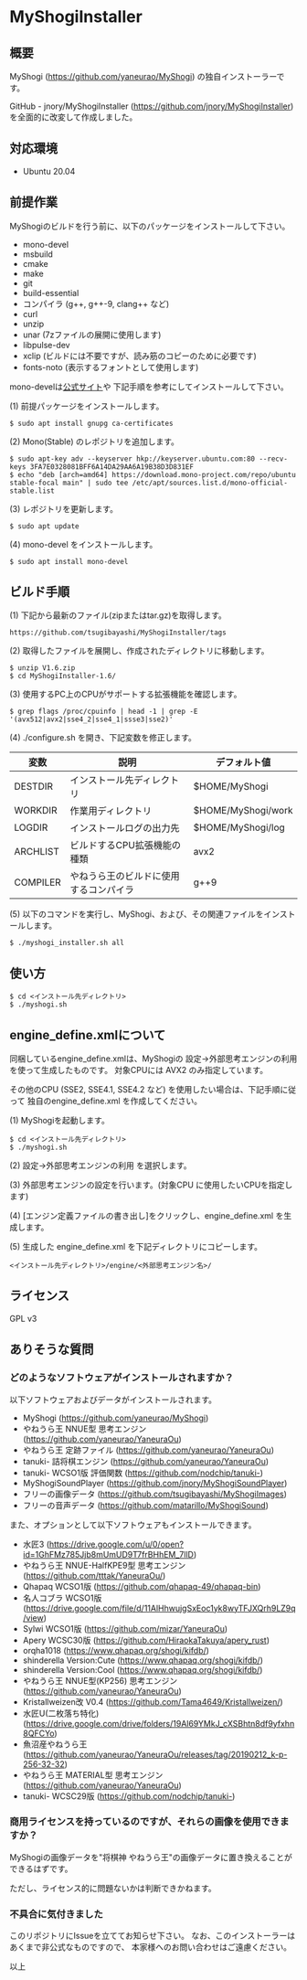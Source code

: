 # MyShogiInstaller

## 概要

MyShogi (https://github.com/yaneurao/MyShogi) の独自インストーラーです。

GitHub - jnory/MyShogiInstaller (https://github.com/jnory/MyShogiInstaller) を全面的に改変して作成しました。

## 対応環境

- Ubuntu 20.04

## 前提作業

MyShogiのビルドを行う前に、以下のパッケージをインストールして下さい。

* mono-devel
* msbuild
* cmake
* make
* git
* build-essential
* コンパイラ (g++, g++-9, clang++ など)
* curl
* unzip
* unar (7zファイルの展開に使用します)
* libpulse-dev
* xclip (ビルドには不要ですが、読み筋のコピーのために必要です)
* fonts-noto (表示するフォントとして使用します)

mono-develは[公式サイト](https://www.mono-project.com/download)や
下記手順を参考にしてインストールして下さい。

(1) 前提パッケージをインストールします。

    $ sudo apt install gnupg ca-certificates

(2) Mono(Stable) のレポジトリを追加します。

    $ sudo apt-key adv --keyserver hkp://keyserver.ubuntu.com:80 --recv-keys 3FA7E0328081BFF6A14DA29AA6A19B38D3D831EF
    $ echo "deb [arch=amd64] https://download.mono-project.com/repo/ubuntu stable-focal main" | sudo tee /etc/apt/sources.list.d/mono-official-stable.list

(3) レポジトリを更新します。

    $ sudo apt update

(4) mono-devel をインストールします。

    $ sudo apt install mono-devel


## ビルド手順

(1) 下記から最新のファイル(zipまたはtar.gz)を取得します。

    https://github.com/tsugibayashi/MyShogiInstaller/tags

(2) 取得したファイルを展開し、作成されたディレクトリに移動します。

    $ unzip V1.6.zip
    $ cd MyShogiInstaller-1.6/

(3) 使用するPC上のCPUがサポートする拡張機能を確認します。

    $ grep flags /proc/cpuinfo | head -1 | grep -E '(avx512|avx2|sse4_2|sse4_1|ssse3|sse2)'

(4) ./configure.sh を開き、下記変数を修正します。

| 変数 | 説明 | デフォルト値 |
----|----|----
| DESTDIR | インストール先ディレクトリ | $HOME/MyShogi |
| WORKDIR | 作業用ディレクトリ | $HOME/MyShogi/work |
| LOGDIR | インストールログの出力先 | $HOME/MyShogi/log |
| ARCHLIST | ビルドするCPU拡張機能の種類 | avx2 |
| COMPILER | やねうら王のビルドに使用するコンパイラ | g++9 |

(5) 以下のコマンドを実行し、MyShogi、および、その関連ファイルをインストールします。

    $ ./myshogi_installer.sh all

## 使い方

    $ cd <インストール先ディレクトリ>
    $ ./myshogi.sh

## engine_define.xmlについて

同梱しているengine_define.xmlは、MyShogiの 設定->外部思考エンジンの利用 を使って生成したものです。
対象CPUには AVX2 のみ指定しています。

その他のCPU (SSE2, SSE4.1, SSE4.2 など) を使用したい場合は、下記手順に従って 独自のengine_define.xml を作成してください。

(1) MyShogiを起動します。

    $ cd <インストール先ディレクトリ>
    $ ./myshogi.sh

(2)  設定->外部思考エンジンの利用 を選択します。

(3) 外部思考エンジンの設定を行います。(対象CPU に使用したいCPUを指定します)

(4) [エンジン定義ファイルの書き出し]をクリックし、engine_define.xml を生成します。

(5) 生成した engine_define.xml を下記ディレクトリにコピーします。

    <インストール先ディレクトリ>/engine/<外部思考エンジン名>/

## ライセンス

GPL v3

## ありそうな質問

### どのようなソフトウェアがインストールされますか？

以下ソフトウェアおよびデータがインストールされます。

* MyShogi (https://github.com/yaneurao/MyShogi)
* やねうら王 NNUE型 思考エンジン (https://github.com/yaneurao/YaneuraOu)
* やねうら王 定跡ファイル (https://github.com/yaneurao/YaneuraOu)
* tanuki- 詰将棋エンジン (https://github.com/yaneurao/YaneuraOu)
* tanuki- WCSO1版 評価関数 (https://github.com/nodchip/tanuki-)
* MyShogiSoundPlayer (https://github.com/jnory/MyShogiSoundPlayer)
* フリーの画像データ (https://github.com/tsugibayashi/MyShogiImages)
* フリーの音声データ (https://github.com/matarillo/MyShogiSound)

また、オプションとして以下ソフトウェアもインストールできます。

* 水匠3 (https://drive.google.com/u/0/open?id=1GhFMz785Jjb8mUmUD9T7frBHhEM_7llD)
* やねうら王 NNUE-HalfKPE9型 思考エンジン (https://github.com/tttak/YaneuraOu/)
* Qhapaq WCSO1版 (https://github.com/qhapaq-49/qhapaq-bin)
* 名人コブラ WCSO1版 (https://drive.google.com/file/d/11AlHhwujgSxEoc1yk8wyTFJXQrh9LZ9q/view)
* Sylwi WCSO1版 (https://github.com/mizar/YaneuraOu)
* Apery WCSC30版 (https://github.com/HiraokaTakuya/apery_rust)
* orqha1018 (https://www.qhapaq.org/shogi/kifdb/)
* shinderella Version:Cute (https://www.qhapaq.org/shogi/kifdb/)
* shinderella Version:Cool (https://www.qhapaq.org/shogi/kifdb/)
* やねうら王 NNUE型(KP256) 思考エンジン (https://github.com/yaneurao/YaneuraOu)
* Kristallweizen改 V0.4 (https://github.com/Tama4649/Kristallweizen/)
* 水匠U(二枚落ち特化) (https://drive.google.com/drive/folders/19Al69YMkJ_cXSBhtn8df9yfxhn8QFCYo)
* 魚沼産やねうら王 (https://github.com/yaneurao/YaneuraOu/releases/tag/20190212_k-p-256-32-32)
* やねうら王 MATERIAL型 思考エンジン (https://github.com/yaneurao/YaneuraOu)
* tanuki- WCSC29版 (https://github.com/nodchip/tanuki-)

### 商用ライセンスを持っているのですが、それらの画像を使用できますか？

MyShogiの画像データを"将棋神 やねうら王"の画像データに置き換えることができるはずです。

ただし、ライセンス的に問題ないかは判断できかねます。

### 不具合に気付きました

このリポジトリにIssueを立ててお知らせ下さい。
なお、このインストーラーはあくまで非公式なものですので、
本家様へのお問い合わせはご遠慮ください。

以上
